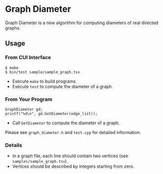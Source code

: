 Graph Diameter
==============

Graph Diameter is a new algorithm for computing diameters of real directed graphs.

Usage
-----

### From CUI Interface

    $ make
    $ bin/test sample/sample_graph.tsv

* Execute `make` to build programs.
* Execute `test` to compute the diameter of a graph.

### From Your Program

    GraphDiameter gd;
    printf("%d\n", gd.GetDiameter(edge_list));

* Call `GetDiameter` to compute the diameter of a graph.

Please see `graph_diameter.h` and `test.cpp` for detailed information.

### Details

* In a graph file, each line should contain two vertices (see `samples/sample_graph.tsv`).
* Vertices should be described by integers starting from zero.
